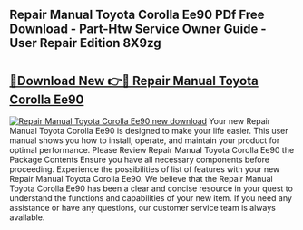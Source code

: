 ## Repair Manual Toyota Corolla Ee90 PDf Free Download - Part-Htw Service Owner Guide - User Repair Edition 8X9zg

# <h2><a href="http://bc57130.oget.top/?id=Repair+Manual+Toyota+Corolla+Ee90">🔗Download New 👉🔴 Repair Manual Toyota Corolla Ee90</a></h2>

[![Repair Manual Toyota Corolla Ee90 new download](https://i.imgur.com/5g1atiW.png)](http://bc57130.oget.top/?id=Repair+Manual+Toyota+Corolla+Ee90)
Your new Repair Manual Toyota Corolla Ee90 is designed to make your life easier. This user manual shows you how to install, operate, and maintain your product for optimal performance. Please Review Repair Manual Toyota Corolla Ee90 the Package Contents Ensure you have all necessary components before proceeding. Experience the possibilities of list of features with your new Repair Manual Toyota Corolla Ee90. We believe that the Repair Manual Toyota Corolla Ee90 has been a clear and concise resource in your quest to understand the functions and capabilities of your new item. If you need any assistance or have any questions, our customer service team is always available.
